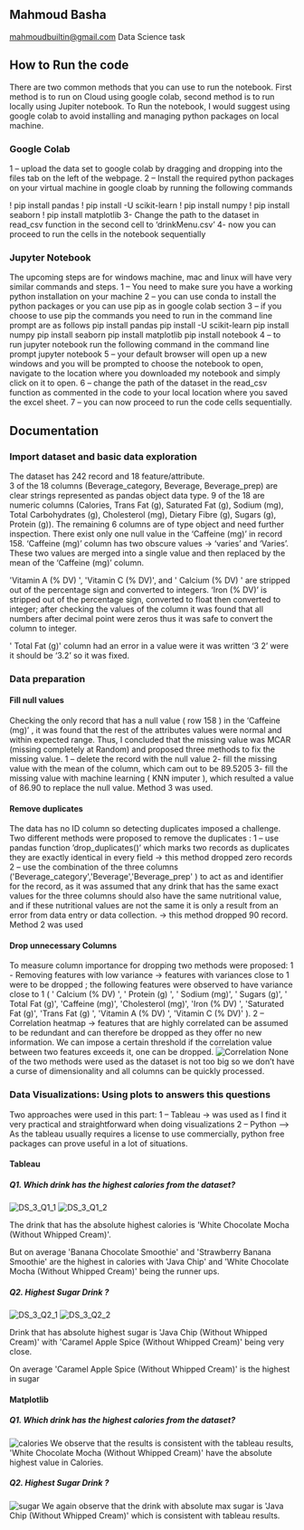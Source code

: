 ## Mahmoud Basha 
mahmoudbuiltin@gmail.com
Data Science task


## How to Run the code
There are two common methods that you can use to run the notebook. First method is to run on Cloud using google colab, second method is to run locally using Jupiter notebook.
To Run the notebook, I would suggest using google colab to avoid installing and managing python packages on local machine.
### Google Colab
1 – upload the data set to google colab by dragging and dropping into the files tab on the left of the webpage. 
2 – Install the required python packages on your virtual machine in google cloab by running the following commands

! pip install pandas
! pip install -U scikit-learn
! pip install numpy
! pip install seaborn
! pip install matplotlib
3- Change the path to the dataset in read_csv function in the second cell to ‘drinkMenu.csv’ 
4- now you can proceed to run the cells in the notebook sequentially

### Jupyter Notebook
The upcoming steps are for windows machine, mac and linux will have very similar commands and steps.
1 – You need to make sure you have a working python installation on your machine 
2 – you can use conda to install the python packages or you can use pip as in google colab section
3 – if you choose to use pip the commands you need to run in the command line prompt are as follows
 pip install pandas
pip install -U scikit-learn
pip install numpy
pip install seaborn
pip install matplotlib
pip install notebook
4 – to run jupyter notebook run the following command in the command line prompt 
jupyter notebook
5 – your default browser will open up a new windows and you will be prompted to choose the notebook to open, navigate to the location where you downloaded my notebook and simply click on it to open.
6 – change the path of the dataset in the read_csv function as commented in the code to your local location where you saved the excel sheet.
7 – you can now proceed to run the code cells sequentially.

## Documentation

### Import dataset and basic data exploration 

The dataset has 242 record and 18 feature/attribute.  
3 of the 18 columns (Beverage_category, Beverage, Beverage_prep) are clear strings represented as pandas object data type. 9 of the 18 are numeric columns (Calories, Trans Fat (g), Saturated Fat (g), Sodium (mg), Total Carbohydrates (g), Cholesterol (mg), Dietary Fibre (g), Sugars (g), Protein (g)). The remaining 6 columns are of type object and need further inspection.
There exist only one null value in the ‘Caffeine (mg)’ in record 158.
‘Caffeine (mg)’ column has two obscure values -> ‘varies’ and ‘Varies’. These two values are merged into a single value and then replaced by the mean of the ‘Caffeine (mg)’  column.

'Vitamin A (% DV) ',  'Vitamin C (% DV)', and ' Calcium (% DV) ' are stripped out of the percentage sign and converted to integers. 
‘Iron (% DV)’ is stripped out of the percentage sign, converted to float then converted to integer; after checking the values of the column it was found that all numbers after decimal point were zeros thus it was safe to convert the column to integer.

' Total Fat (g)' column had an error in a value were it was written ‘3 2’  were it should be ‘3.2’ so it was fixed.

### Data preparation

#### Fill null values

Checking the only record that has a null value ( row 158 ) in the ‘Caffeine (mg)’ ,  it was found that the rest of the attributes values were normal and within expected range. Thus, I concluded that the missing value was MCAR (missing completely at Random) and proposed three methods to fix the missing value.
1 – delete the record with the null value
2- fill the missing value with the mean of the column, which cam out to be 89.5205
3- fill the missing value with machine learning ( KNN imputer ), which resulted a value of 86.90 to replace the null value. 
Method 3 was used.

#### Remove duplicates 
The data has no ID column so detecting duplicates imposed a challenge.  Two different methods were proposed to remove the duplicates :
1 – use pandas function ’drop_duplicates()’ which marks two records as duplicates they are exactly identical in every field -> this method dropped zero records 
2 – use the combination of the three columns ('Beverage_category','Beverage','Beverage_prep' ) to act as and identifier for the record, as it was assumed that any drink that has the same exact values for the three columns should also have the same nutritional value, and if these nutritional values are not the same it is only a result from an error from data entry or data collection. -> this method dropped 90 record. 
Method 2 was used

#### Drop unnecessary Columns
To measure column importance for dropping two methods were proposed:
1 -  Removing features with low variance -> features with variances close to 1 were to be dropped ; the following features were observed to have variance close to 1 ( ' Calcium (% DV) ', ' Protein (g) ', ' Sodium (mg)', ' Sugars (g)', ' Total Fat (g)', 'Caffeine (mg)', 'Cholesterol (mg)', 'Iron (% DV) ', 'Saturated Fat (g)', 'Trans Fat (g) ',  'Vitamin A (% DV) ', 'Vitamin C (% DV)'  ).
2 – Correlation heatmap -> features that are highly correlated can be assumed to be redundant and can therefore be dropped as they offer no new information. We can impose a certain threshold if the correlation value between two features exceeds it, one can be dropped.
![Correlation](./images/Capture.PNG)
None of the two methods were used as the dataset is not too big so we don’t have a curse of dimensionality and all columns can be quickly processed.

### Data Visualizations: Using plots to answers this questions
Two approaches were used in this part:
1 – Tableau -> was used as I find it very practical and straightforward when doing visualizations
2 – Python –> As the tableau usually requires a license to use commercially, python free packages can prove useful in a lot of situations.

#### Tableau
##### Q1. Which drink has the highest calories from the dataset?

![DS_3_Q1_1](./images/DS_3_Q1_1.PNG)
![DS_3_Q1_2](./images/DS_3_Q1_2.PNG)

The drink that has the absolute highest calories is 'White Chocolate Mocha (Without Whipped Cream)'.

But on average 'Banana Chocolate Smoothie' and 'Strawberry Banana Smoothie' are the highest in calories with 'Java Chip' and 'White Chocolate Mocha (Without Whipped Cream)' being the runner ups.

##### Q2. Highest Sugar Drink ?
![DS_3_Q2_1](./images/DS_3_Q2_1.PNG)
![DS_3_Q2_2](./images/DS_3_Q2_2.PNG)

Drink that has absolute highest sugar is 'Java Chip (Without Whipped Cream)' with 'Caramel Apple Spice (Without Whipped Cream)' being very close.

On average 'Caramel Apple Spice (Without Whipped Cream)' is the highest in sugar

#### Matplotlib 
##### Q1. Which drink has the highest calories from the dataset?
![calories](./images/calories.PNG)
We observe that the results is consistent with the tableau results, 'White Chocolate Mocha (Without Whipped Cream)' have the absolute highest value in Calories.

##### Q2. Highest Sugar Drink ?
![sugar](./images/sugar.PNG)
We again observe that the drink with absolute max sugar is 'Java Chip (Without Whipped Cream)' which is consistent with tableau results.
